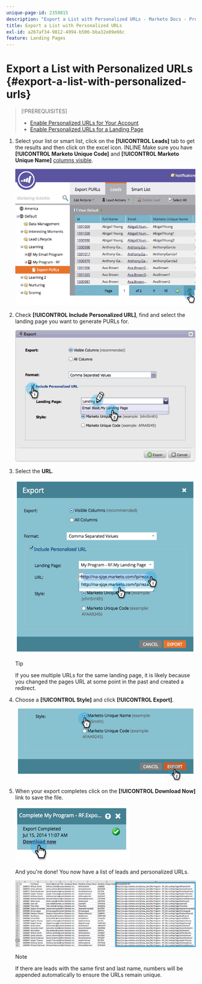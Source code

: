```yaml
---
unique-page-id: 2359815
description: "Export a List with Personalized URLs - Marketo Docs - Product Documentation"
title: Export a List with Personalized URLs
exl-id: a267af34-9812-4994-b506-bba32e89e66c
feature: Landing Pages
---
```

# Export a List with Personalized URLs {#export-a-list-with-personalized-urls}

>[!PREREQUISITES]
>
>* [Enable Personalized URLs for Your Account](/help/marketo/product-docs/demand-generation/landing-pages/personalizing-landing-pages/enable-personalized-urls-for-your-account.md)
>* [Enable Personalized URLs for a Landing Page](/help/marketo/product-docs/demand-generation/landing-pages/personalizing-landing-pages/enable-personalized-urls-for-a-landing-page.md)

1. Select your list or smart list, click on the **[!UICONTROL Leads]** tab to get the results and then click on the excel icon. INLINE Make sure you have **[!UICONTROL Marketo Unique Code]** and **[!UICONTROL Marketo Unique Name]** [columns visible](/help/marketo/product-docs/core-marketo-concepts/smart-lists-and-static-lists/using-smart-lists/create-and-change-views-for-lists-and-smart-list.md).

   ![](assets/image2014-9-25-11-3a10-3a43.png)

1. Check **[!UICONTROL Include Personalized URL]**, find and select the landing page you want to generate PURLs for.

   ![](assets/image2014-9-18-13-3a36-3a42.png)

1. Select the **URL**.

   ![](assets/image2014-9-18-13-3a36-3a53.png)

   >[!TIP]
   >
   >If you see multiple URLs for the same landing page, it is likely because you changed the pages URL at some point in the past and created a redirect.

1. Choose a **[!UICONTROL Style]** and click **[!UICONTROL Export]**.

   ![](assets/image2014-9-18-13-3a37-3a6.png)

1. When your export completes click on the **[!UICONTROL Download Now]** link to save the file.

   ![](assets/image2014-9-18-13-3a37-3a27.png)

   And you're done! You now have a list of leads and personalized URLs.

   ![](assets/image2014-9-18-13-3a37-3a36.png)

   >[!NOTE]
   >
   >If there are leads with the same first and last name, numbers will be appended automatically to ensure the URLs remain unique.
